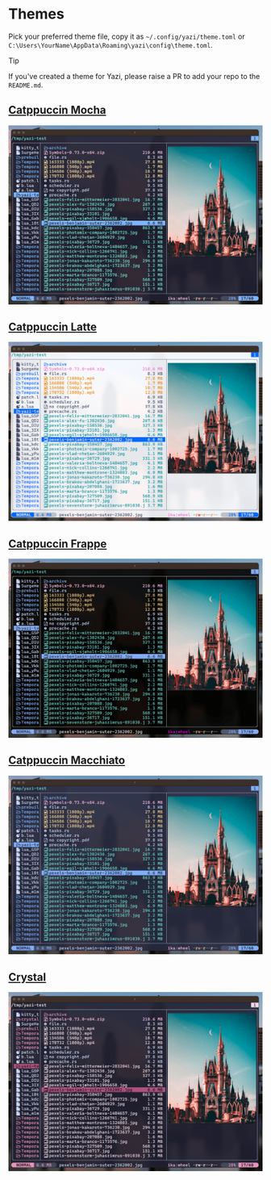 # Themes

Pick your preferred theme file, copy it as `~/.config/yazi/theme.toml` or `C:\Users\YourName\AppData\Roaming\yazi\config\theme.toml`.

> [!TIP]
> If you've created a theme for Yazi, please raise a PR to add your repo to the `README.md`.

## [Catppuccin Mocha](./catppuccin-mocha)

<img src="./catppuccin-mocha/screenshot.png" width="600" />

## [Catppuccin Latte](./catppuccin-latte)

<img src="./catppuccin-latte/screenshot.png" width="600" />

## [Catppuccin Frappe](./catppuccin-frappe)

<img src="./catppuccin-frappe/screenshot.png" width="600" />

## [Catppuccin Macchiato](./catppuccin-macchiato)

<img src="./catppuccin-macchiato/screenshot.png" width="600" />

## [Crystal](https://github.com/sachinsenal0x64/crystal-theme)

<img src="https://raw.githubusercontent.com/sachinsenal0x64/crystal-theme/main/screenshot.png" width="600" />
